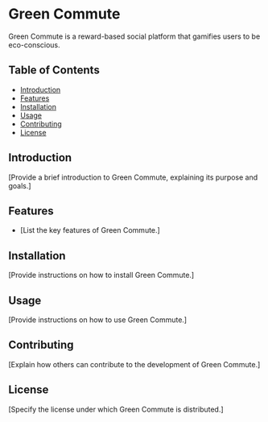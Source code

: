 # Green Commute

Green Commute is a reward-based social platform that gamifies users to be eco-conscious.

## Table of Contents
- [Introduction](#introduction)
- [Features](#features)
- [Installation](#installation)
- [Usage](#usage)
- [Contributing](#contributing)
- [License](#license)

## Introduction

[Provide a brief introduction to Green Commute, explaining its purpose and goals.]

## Features

- [List the key features of Green Commute.]

## Installation

[Provide instructions on how to install Green Commute.]

## Usage

[Provide instructions on how to use Green Commute.]

## Contributing

[Explain how others can contribute to the development of Green Commute.]

## License

[Specify the license under which Green Commute is distributed.]

